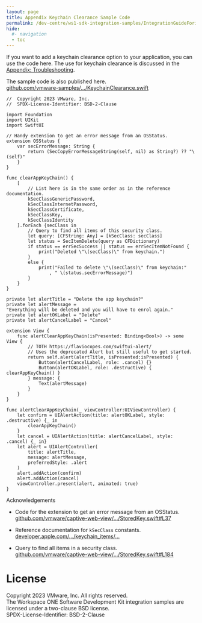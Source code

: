 ```yaml
---
layout: page
title: Appendix Keychain Clearance Sample Code
permalink: /dev-centre/ws1-sdk-integration-samples/IntegrationGuideForiOS/Guides/23BaseIntegration/
hide:
  #- navigation
  - toc
---
```


If you want to add a keychain clearance option to your application, you can use
the code here. The use for keychain clearance is discussed in the
[Appendix: Troubleshooting](../22Appendix_Troubleshooting/readme.md).

The sample code is also published here.  
[github.com/vmware-samples/…/KeychainClearance.swift](https://github.com/vmware-samples/workspace-ONE-SDK-integration-samples/blob/main/IntegrationGuideForiOS/Guides/23BaseIntegration/23Appendix_Keychain-Clearance-Sample-Code/KeychainClearance.swift)


<p class="allow-page-break" />

    //  Copyright 2023 VMware, Inc.
    //  SPDX-License-Identifier: BSD-2-Clause

    import Foundation
    import UIKit
    import SwiftUI

    // Handy extension to get an error message from an OSStatus.
    extension OSStatus {
        var secErrorMessage: String {
            return (SecCopyErrorMessageString(self, nil) as String?) ?? "\(self)"
        }
    }

    func clearAppKeyChain() {
        [
            // List here is in the same order as in the reference documentation.
            kSecClassGenericPassword,
            kSecClassInternetPassword,
            kSecClassCertificate,
            kSecClassKey,
            kSecClassIdentity
        ].forEach {secClass in
            // Query to find all items of this security class.
            let query: [CFString: Any] = [kSecClass: secClass]
            let status = SecItemDelete(query as CFDictionary)
            if status == errSecSuccess || status == errSecItemNotFound {
                print("Deleted \"\(secClass)\" from keychain.")
            }
            else {
                print("Failed to delete \"\(secClass)\" from keychain:"
                    , " \(status.secErrorMessage)")
            }
        }
    }

    private let alertTitle = "Delete the app keychain?"
    private let alertMessage =
    "Everything will be deleted and you will have to enrol again."
    private let alertOKLabel = "Delete"
    private let alertCancelLabel = "Cancel"

    extension View {
        func alertClearAppKeyChain(isPresented: Binding<Bool>) -> some View {
            // TOTH https://flaviocopes.com/swiftui-alert/
            // Uses the deprecated Alert but still useful to get started.
            return self.alert(alertTitle, isPresented:isPresented) {
                Button(alertCancelLabel, role: .cancel) {}
                Button(alertOKLabel, role: .destructive) { clearAppKeyChain() }
            } message: {
                Text(alertMessage)
            }
        }
    }

    func alertClearAppKeyChain(_ viewController:UIViewController) {
        let confirm = UIAlertAction(title: alertOKLabel, style: .destructive) {_ in
            clearAppKeyChain()
        }
        let cancel = UIAlertAction(title: alertCancelLabel, style: .cancel) {_ in}
        let alert = UIAlertController(
            title: alertTitle,
            message: alertMessage,
            preferredStyle: .alert
        )
        alert.addAction(confirm)
        alert.addAction(cancel)
        viewController.present(alert, animated: true)
    }

Acknowledgements

-   Code for the extension to get an error message from an OSStatus.  
    [github.com/vmware/captive-web-view/…/StoredKey.swift#L37](https://github.com/vmware/captive-web-view/blob/061c9140fc16f88e3ab44cc170eb0d1f057adc0b/forApple/CaptiveCrypto/CaptiveCrypto/StoredKey.swift#L37)

-   Reference documentation for `kSecClass` constants.  
    [developer.apple.com/…/keychain_items/…](https://developer.apple.com/documentation/security/keychain_services/keychain_items/item_class_keys_and_values#1678477)

-   Query to find all items in a security class.  
    [github.com/vmware/captive-web-view/…/StoredKey.swift#L184](https://github.com/vmware/captive-web-view/blob/061c9140fc16f88e3ab44cc170eb0d1f057adc0b/forApple/CaptiveCrypto/CaptiveCrypto/StoredKey.swift#L184)

# License
Copyright 2023 VMware, Inc. All rights reserved.  
The Workspace ONE Software Development Kit integration samples are licensed
under a two-clause BSD license.  
SPDX-License-Identifier: BSD-2-Clause